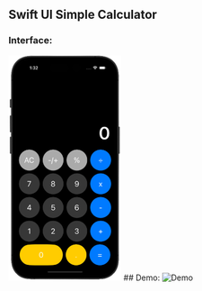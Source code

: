 ## Swift UI Simple Calculator
### Interface:
<img src="calculator.png" alt="Interface" height="400"/>
## Demo:
<img src="https://github.com/bISHAL-2001/SWIFT_UI-Calculator/assets/81809899/23de7ed4-5c11-4fb3-ad2a-2be693ccbc5a" alt="Demo" height="400"/>


